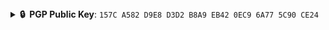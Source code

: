 <!--
**AdamGreenberg/AdamGreenberg** is a ✨ _special_ ✨ repository because its `README.md` (this file) appears on your GitHub profile.

### Hi there 👋

Here are some ideas to get you started:

- 🔭 I’m currently working on ...
- 🌱 I’m currently learning ...
- 👯 I’m looking to collaborate on ...
- 🤔 I’m looking for help with ...
- 💬 Ask me about ...
- 📫 How to reach me: ...
- 😄 Pronouns: ...
- ⚡ Fun fact: ...

-->

<details>
  <summary><b>🔒&nbsp;&nbsp;PGP&nbsp;Public&nbsp;Key</b>: <code>157C A582 D9E8 D3D2 B8A9 EB42 0EC9 6A77 5C90 CE24</code></summary>
  <br/>

```
-----BEGIN PGP PUBLIC KEY BLOCK-----

mQINBGCNAL0BEADW3rGWZTyJetkoC5paUdIZCgBunN8cgZg1UMKJRVhezYJsqDhD
gHWa+MTaaAUPW2kBYJiko7KzGHFcE6/MyOc76JxEM9Yesq5lzPSo+oXSFEr+xSXr
CUub+wP6rXXLS6TxkA3fbSiJ+dciFbOJ1BplULq0cQJuWaSCQz90pRx6ppOHtMwM
TGi8jc+Bdz/dngkYqfzm/3S8J00KNIVlogayhj2ym6QOSBmI8oGKum13bsTMW3ql
novjEoKI29ZDz/q+ACquIf2YDA78ANiYK9oRe8fuZ3Xj1NB6EWk8PJ2KINRmvle2
ie8CosP+P5bbfkhok10ZXCJp+5RdcPqds50nKNSTKDC4jTha0P9NQFWo3+Ux1TAP
zdpAmO+8Yo8E7XolOuHX3fwixQBTbFia7krdR+2wv0zggDXHXyHT2xDhM9spPG6F
MaQm75+k6/deBjtsFgJusB8yploQXJQuitIVeftSCxRV95MlatdHjLpjnGcwXMIc
tzI7Xb6H6C2SmYnNDos7gPe+1kZ/bcUZa1sUpIHf0fX4yP7R9x8D0KzuuV18D/nX
zvL8kHjsPqXl/9TTP4Ipem1gPNOR8X3ej48AxvL7HEQdrbXfTLUcRw8X/NccaAKv
Vagw0jMsP6KP40momx43gjTRVsBZMQU3KtP8F6pXTfuvtEVhtKVBdygW8QARAQAB
tChBZGFtIEdyZWVuYmVyZyA8aGVsbG9AQWRhbUdyZWVuYmVyZy5jb20+iQJPBBMB
CAAsBQJgjQC9CRAOyWp3XJDOJAIbAwUJHhM4AAIZAQQLBwkDBRUICgIDBBYAAQIA
FxYhBBV8pYLZ6NPSuKnrQg7JandckM4ki7IP/15Pm2FTM81j8e7zTlFoSpFr2Mv7
EhnQ4rCWcmBU0gW1yOwY3zbO1TuaLKKKUoONYna+G7SXHRpsCYKW51rLygpwYl6G
C0zxcEh2nMKdsNgjeC0R42xJqQedpI63jB/aWD0dGta5XPkZbLRnLoboY/S6US6E
UJBiUbsyUlsxioVowZ0McXwM/RL6WWH9v6zXhz0VaBYiHixNeNJmYdS1ePfEpUCk
m70yPG/4k1xo990upGyYlgvcazWSgyJeOxzt3mL+XjOwstF+S4SJxF31zED8CuRv
y+jqe7IIhBACh9s5Jv/FsyR4x5UA82Xgwwm8SXMQ9TcLjrtUOswO2u8c6/3fDGnB
8nvD+T3Qw+qL9JE3npNldy5yroZsG9k6752Lm0lvdGg71+4VtVrKzl9BnGvgae47
3+IJrGdIyL3dVXQBpJVQYsIMwU6HF8XtKbIM7GrQEXXIpwVfZ7vXtRUQIKGWsqqH
KrwwDB/vSo+21ONmKoo1yR8fnvBp4Cq3hTCjMsb0Xw5qxwgHANPKNTqccWly2QdM
byKjg9fueQE0hfl+gdkXxkRVVVvzz0byo2JDkg7ZY4BnsgPo+eIPJAkQXmS0MDbd
/8HIF2qU3P9Aw2+K3OXWMt3Ftpsj+nZBORiHVoBQi85DfngETg98B5/YLJ0fNQAL
JAonLPQpTPF7aX+IuQINBGCNAL0BEADoi/9oyixXd58ZYqxKWA9Jg765277mrMXi
pO4tNV22Glq2SPhbfetwAapAAGg5IbatJa8kA3Wnm9byRBZINW0EUnEVNzI4Lola
vFRqP5izSLQlmjpfJ+iU1uR3fD0K83YGgj/fAzqtY9EQtYd6L1Z0voHOCvaSGnRn
gkkKNGWoDMYBEoqD6oed/GWfQk7/wgFkmqDPb+K94jT5HhriE7JJ/DW2frouS7uE
bqL/TnA4YtgkU3cypKJ9iU/jMU6nbTTohE6qBFLQaKFL9tUI/BG6w8cOYyflNheU
5nYXBx+AxZSqMTlDaKzLHgnoHF2j/RJGXAi0ony0a/LUuc/OdEGTQMhUc7Zg1bjA
tOEi/2yw1/owzmUIdlaawjQOA91IQCrPJbB4+ncZ9r2jbBFAAs9/tvMX71/d/824
oYLmwaareMCz5jHxtYVBXk0827RlQNQncXkuns6N03GpyUy23nGJ40eSU7u//Se7
y53K8uLRn7/2ipulzRcpRavt2COWLA3sU1wM07ynNf0Npq3r7OO1coszaPydasjP
/8vkQNc0dsPFgq2h0xHCXi0A18cVKfpFkZ8Oi3t5lzrVEi8HRndDq8Bjgf1u/uXL
foo4jQGQnCp5GAUWv7k+nou4CWL/4z+VRf5B/ulSdXzuFWgfKNvzgqro7CU6YSiV
CzcfSOVBSQARAQABiQJMBBgBCAApBQJgjQC9CRAOyWp3XJDOJAIbDAUJHhM4AAQL
BwkDBRUICgIDBBYAAQIAFxYhBBV8pYLZ6NPSuKnrQg7JandckM4kJqQQAK/WtcnH
LbGc4hAGvCu8ylmUBIHesJ69qN0nhHYjR4n/2caYe1wqDdIe2VHg763GNQc4WI7b
LaBGOpKCqdaE5hEgTWSQjd7gqTXr1JsnCipYNsJ6bU1++urS332ugQWd0Ti86R6C
5+O++UOki8Th+6HdovBMgJ3xpXaAcsavhbPu4GpiajDtmvEZmwLyxovhO1iS+B8O
4IG4c2wZlOVyNkoRRSvsDmT0vQsQNI6fgr50IfyV6UgbQVhCeTGSC1trqgYJY78l
l+QNn1eI3sCHuXGqJ2NYUnHMvdj6Ni9KAVhedo3WD9t9+Qa8QEWTHFh7Krh90ZSy
dyOo5bKU38gyZwxTEWpvor45b/vr9cAiMsxqtg02OTN9bYcLi0ruaJg9Hu0cCGdx
+9mQT+OXEEJ/l7y24biKwZ6L6/KPVPSkIe5yhxXq11nFcUwfHfs1XNCRDt7jbNeX
FIm2o3QAWkdo43j9CuqRIFUDoE0Pl/jD16JYcT1kwiukuoD7rEs2hP4nfBywIzmj
V82UMhwEStbgY+rqBCyEq7aC5k6WdDgkrD8qn+ui2uWM9AHNDc5/gIwJi8gbsYaI
ZVCL4pjz0voh/O8Z64Mmel7mjAyjEnQ88Hg3xmB4RRDhbCM+yWNbq4SI1PlLQT+9
xSDG0zPznvFsFu2/1cz02MLEHl7Z4Fl4uy50
=a5Ot
-----END PGP PUBLIC KEY BLOCK-----
```

</details>
